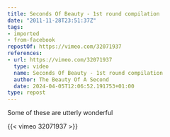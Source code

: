 ```yaml
---
title: Seconds Of Beauty - 1st round compilation
date: "2011-11-28T23:51:37Z"
tags:
- imported
- from-facebook
repostOf: https://vimeo.com/32071937
references:
- url: https://vimeo.com/32071937
  type: video
  name: Seconds Of Beauty - 1st round compilation
  author: The Beauty Of A Second
  date: 2024-04-05T12:06:52.191753+01:00
type: repost
---
```

Some of these are utterly wonderful

{{< vimeo 32071937 >}}